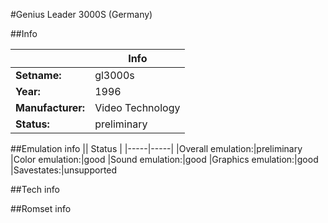 #Genius Leader 3000S (Germany)

##Info

||Info|
|-----|-----|
|**Setname:**|gl3000s
|**Year:**|1996
|**Manufacturer:**|Video Technology
|**Status:**|preliminary

##Emulation info
|| Status |
|-----|-----|
|Overall emulation:|preliminary
|Color emulation:|good
|Sound emulation:|good
|Graphics emulation:|good
|Savestates:|unsupported

##Tech info

##Romset info

<!--- START OF EDITED COMMENT DO NOT TOUCH TEXT ABOVE-->
